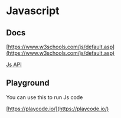 # Javascript

## Docs

[https://www.w3schools.com/js/default.asp](https://www.w3schools.com/js/default.asp)

[Js API](../Api/#overapi)

## Playground

You can use this to run Js code

[https://playcode.io/](https://playcode.io/)
